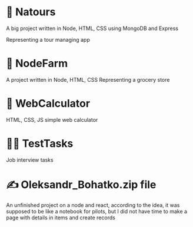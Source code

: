 # 🛫 Natours 
A big project written in Node, HTML, CSS using MongoDB and Express

Representing a tour managing app

# 🌽 NodeFarm 
A project written in Node, HTML, CSS 
Representing a grocery store

# 🧮 WebCalculator
HTML, CSS, JS simple web calculator

# 🧑‍💻 TestTasks 
Job interview tasks

# ✍️ Oleksandr_Bohatko.zip file 
An unfinished project on a node and react, according to the idea, it was supposed to be like a notebook for pilots, but I did not have time to make a page with details in items and create records
